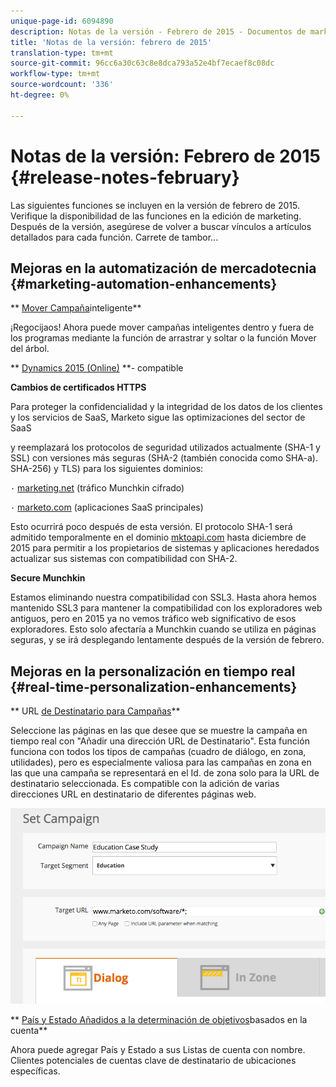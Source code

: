 ```yaml
---
unique-page-id: 6094890
description: Notas de la versión - Febrero de 2015 - Documentos de marketing - Documentación del producto
title: 'Notas de la versión: febrero de 2015'
translation-type: tm+mt
source-git-commit: 96cc6a30c63c8e8dca793a52e4bf7ecaef8c08dc
workflow-type: tm+mt
source-wordcount: '336'
ht-degree: 0%

---
```



# Notas de la versión: Febrero de 2015 {#release-notes-february}

Las siguientes funciones se incluyen en la versión de febrero de 2015. Verifique la disponibilidad de las funciones en la edición de marketing. Después de la versión, asegúrese de volver a buscar vínculos a artículos detallados para cada función. Carrete de tambor...

## Mejoras en la automatización de mercadotecnia {#marketing-automation-enhancements}

** [Mover Campaña](../../product-docs/core-marketo-concepts/smart-campaigns/using-smart-campaigns/move-a-smart-campaign.md)inteligente**

¡Regocijaos! Ahora puede mover campañas inteligentes dentro y fuera de los programas mediante la función de arrastrar y soltar o la función Mover del árbol.

** [Dynamics 2015 (Online)](http://docs.marketo.com/display/docs/microsoft+dynamics+2013+on-premises) **- compatible

**Cambios de certificados HTTPS**

Para proteger la confidencialidad y la integridad de los datos de los clientes y los servicios de SaaS, Marketo sigue las optimizaciones del sector de SaaS

y reemplazará los protocolos de seguridad utilizados actualmente (SHA-1 y SSL) con versiones más seguras (SHA-2 (también conocida como SHA-a). SHA-256) y TLS) para los siguientes dominios:

`·` [marketing.net](http://marketo.net) (tráfico Munchkin cifrado)

`·` [marketo.com](http://marketo.com) (aplicaciones SaaS principales)

Esto ocurrirá poco después de esta versión. El protocolo SHA-1 será admitido temporalmente en el dominio [mktoapi.com](http://mktoapi.com) hasta diciembre de 2015 para permitir a los propietarios de sistemas y aplicaciones heredados actualizar sus sistemas con compatibilidad con SHA-2.

**Secure Munchkin**

Estamos eliminando nuestra compatibilidad con SSL3. Hasta ahora hemos mantenido SSL3 para mantener la compatibilidad con los exploradores web antiguos, pero en 2015 ya no vemos tráfico web significativo de esos exploradores. Esto solo afectaría a Munchkin cuando se utiliza en páginas seguras, y se irá desplegando lentamente después de la versión de febrero.

## Mejoras en la personalización en tiempo real {#real-time-personalization-enhancements}

** URL [de Destinatario para Campañas](../../product-docs/web-personalization/working-with-web-campaigns/adding-a-target-url-to-a-web-campaign.md)**

Seleccione las páginas en las que desee que se muestre la campaña en tiempo real con &quot;Añadir una dirección URL de Destinatario&quot;. Esta función funciona con todos los tipos de campañas (cuadro de diálogo, en zona, utilidades), pero es especialmente valiosa para las campañas en zona en las que una campaña se representará en el Id. de zona solo para la URL de destinatario seleccionada. Es compatible con la adición de varias direcciones URL en destinatario de diferentes páginas web.

![](assets/image2015-2-19-11-3a0-3a30.png)

** [País y Estado Añadidos a la determinación de objetivos](https://docs.marketo.com/display/DOCS/View+a+Named+Account+List)basados en la cuenta**

Ahora puede agregar País y Estado a sus Listas de cuenta con nombre. Clientes potenciales de cuentas clave de destinatario de ubicaciones específicas.
